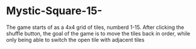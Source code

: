 # Mystic-Square-15-
The game starts of as a 4x4 grid of tiles, numberd 1-15. After clicking the shuffle button, the goal of the game is to move the tiles back in order, while only being able to switch the open tile with adjacent tiles
